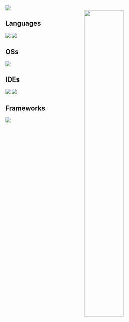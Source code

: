 <img src="https://cdn.discordapp.com/attachments/485199441767432193/1201905832795844669/minecraft_title.png?ex=65cb8508&is=65b91008&hm=c154166ca714a699160c6a39eb74856fdf86c623a879ac9fff2d6bea55c4d00b&" style="display: block; margin-right: auto; margin-left: auto;">

<img width="50%" align="right" src="https://github-readme-stats.vercel.app/api?username=ultimating&theme=tokyonight&show_icons=true)](https://github.com/anuraghazra/github-readme-stats">

## Languages
![](https://img.shields.io/badge/Java-ED8B00?style=for-the-badge&logo=oracle&logoColor=black)
![](https://img.shields.io/badge/SkriptLang-FF6666?style=for-the-badge)

## OSs
![](https://img.shields.io/badge/Windows-0078D6?style=for-the-badge&logo=windows&logoColor=white)

## IDEs
![](https://img.shields.io/badge/VS_Code-0078D4?style=for-the-badge&logo=visual%20studio%20code&logoColor=white)
![](https://img.shields.io/badge/IntelliJ_IDEA-000000.svg?style=for-the-badge&logo=intellij-idea&logoColor=white)

## Frameworks
![](https://img.shields.io/badge/gradle-02303A?style=for-the-badge&logo=gradle&logoWidth=25)
